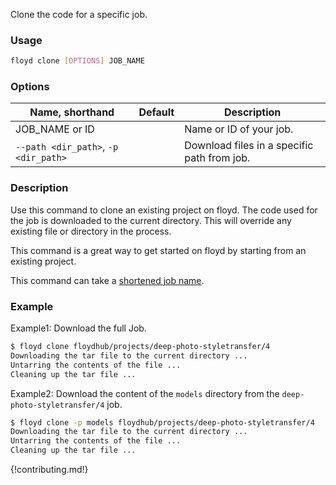 Clone the code for a specific job.

### Usage
```bash
floyd clone [OPTIONS] JOB_NAME
```

### Options
| Name, shorthand | Default | Description |
| --------------- | ------- | ----------- |
| JOB_NAME or ID |      | Name or ID of your job. |
| `--path <dir_path>`, `-p <dir_path>` |      | Download files in a specific path from job. |

### Description
Use this command to clone an existing project on floyd. The code used for the job is downloaded to the
current directory. This will override any existing file or directory in the process.

This command is a great way to get started on floyd by starting from an existing project.

This command can take a [shortened job name](../guides/shortnames).

### Example

Example1: Download the full Job.
```bash
$ floyd clone floydhub/projects/deep-photo-styletransfer/4
Downloading the tar file to the current directory ...
Untarring the contents of the file ...
Cleaning up the tar file ...
```

Example2: Download the content of the `models` directory from the `deep-photo-styletransfer/4` job.
```bash
$ floyd clone -p models floydhub/projects/deep-photo-styletransfer/4
Downloading the tar file to the current directory ...
Untarring the contents of the file ...
Cleaning up the tar file ...
```

{!contributing.md!}
